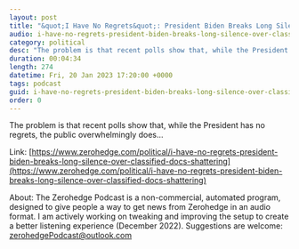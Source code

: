 ```yaml
---
layout: post
title: "&quot;I Have No Regrets&quot;: President Biden Breaks Long Silence Over Classified Docs With Shattering Admission"
audio: i-have-no-regrets-president-biden-breaks-long-silence-over-classified-docs-shattering-0
category: political
desc: "The problem is that recent polls show that, while the President has no regrets, the public overwhelmingly does..."
duration: 00:04:34
length: 274
datetime: Fri, 20 Jan 2023 17:20:00 +0000
tags: podcast
guid: i-have-no-regrets-president-biden-breaks-long-silence-over-classified-docs-shattering-0
order: 0
---
```

The problem is that recent polls show that, while the President has no regrets, the public overwhelmingly does...

Link: [https://www.zerohedge.com/political/i-have-no-regrets-president-biden-breaks-long-silence-over-classified-docs-shattering](https://www.zerohedge.com/political/i-have-no-regrets-president-biden-breaks-long-silence-over-classified-docs-shattering)

About: The Zerohedge Podcast is a non-commercial, automated program, designed to give people a way to get news from Zerohedge in an audio format.  I am actively working on tweaking and improving the setup to create a better listening experience (December 2022).  Suggestions are welcome: [zerohedgePodcast@outlook.com](mailto:zerohedgePodcast@outlook.com)